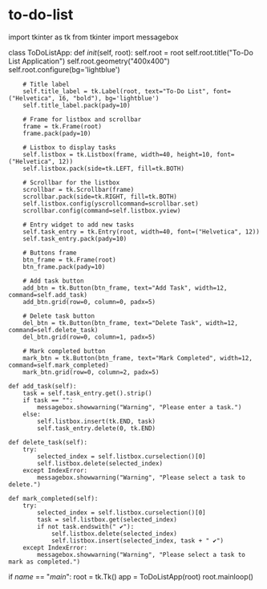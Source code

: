 # to-do-list
import tkinter as tk
from tkinter import messagebox

class ToDoListApp:
    def _init_(self, root):
        self.root = root
        self.root.title("To-Do List Application")
        self.root.geometry("400x400")
        self.root.configure(bg='lightblue')

        # Title label
        self.title_label = tk.Label(root, text="To-Do List", font=("Helvetica", 16, "bold"), bg='lightblue')
        self.title_label.pack(pady=10)

        # Frame for listbox and scrollbar
        frame = tk.Frame(root)
        frame.pack(pady=10)

        # Listbox to display tasks
        self.listbox = tk.Listbox(frame, width=40, height=10, font=("Helvetica", 12))
        self.listbox.pack(side=tk.LEFT, fill=tk.BOTH)

        # Scrollbar for the listbox
        scrollbar = tk.Scrollbar(frame)
        scrollbar.pack(side=tk.RIGHT, fill=tk.BOTH)
        self.listbox.config(yscrollcommand=scrollbar.set)
        scrollbar.config(command=self.listbox.yview)

        # Entry widget to add new tasks
        self.task_entry = tk.Entry(root, width=40, font=("Helvetica", 12))
        self.task_entry.pack(pady=10)

        # Buttons frame
        btn_frame = tk.Frame(root)
        btn_frame.pack(pady=10)

        # Add task button
        add_btn = tk.Button(btn_frame, text="Add Task", width=12, command=self.add_task)
        add_btn.grid(row=0, column=0, padx=5)

        # Delete task button
        del_btn = tk.Button(btn_frame, text="Delete Task", width=12, command=self.delete_task)
        del_btn.grid(row=0, column=1, padx=5)

        # Mark completed button
        mark_btn = tk.Button(btn_frame, text="Mark Completed", width=12, command=self.mark_completed)
        mark_btn.grid(row=0, column=2, padx=5)

    def add_task(self):
        task = self.task_entry.get().strip()
        if task == "":
            messagebox.showwarning("Warning", "Please enter a task.")
        else:
            self.listbox.insert(tk.END, task)
            self.task_entry.delete(0, tk.END)

    def delete_task(self):
        try:
            selected_index = self.listbox.curselection()[0]
            self.listbox.delete(selected_index)
        except IndexError:
            messagebox.showwarning("Warning", "Please select a task to delete.")

    def mark_completed(self):
        try:
            selected_index = self.listbox.curselection()[0]
            task = self.listbox.get(selected_index)
            if not task.endswith(" ✔"):
                self.listbox.delete(selected_index)
                self.listbox.insert(selected_index, task + " ✔")
        except IndexError:
            messagebox.showwarning("Warning", "Please select a task to mark as completed.")

if _name_ == "_main_":
    root = tk.Tk()
    app = ToDoListApp(root)
    root.mainloop()
